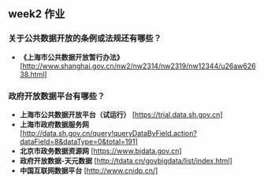 ## week2 作业

### 关于公共数据开放的条例或法规还有哪些？
* __《上海市公共数据开放暂行办法》__ [http://www.shanghai.gov.cn/nw2/nw2314/nw2319/nw12344/u26aw62638.html]

### 政府开放数据平台有哪些？
* __上海市公共数据开放平台（试运行）__ [https://trial.data.sh.gov.cn]
* __上海市政府数据服务网__ [http://data.sh.gov.cn/query!queryDataByField.action?dataField=8&dataType=0&total=191]
* __北京市政务数据资源网__ [https://www.bjdata.gov.cn]
* __政府开放数据-天元数据__ [http://tdata.cn/govbigdata/list/index.html]
* __中国互联网数据平台__ [http://www.cnidp.cn/]
